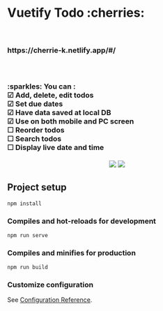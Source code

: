 <h1> Vuetify Todo :cherries:  </h1>
<br>
 <h3>https://cherrie-k.netlify.app/#/ <h3>
<br>
<br>
:sparkles: You can :
<br>
&#9745; Add, delete, edit todos  <br>
&#9745; Set due dates <br>
&#9745; Have data saved at local DB <br>
&#9745; Use on both mobile and PC screen <br>
&#9744; Reorder todos <br>
&#9744; Search todos <br>
&#9744; Display live date and time<br>
<br>
<center>
<img src="https://img.shields.io/badge/Vue.js-4FC08D?style=flat&logo=Vue.js&logoColor=white"/>
<img src="https://img.shields.io/badge/Vuetify-1867C0?style=flat&logo=Vuetify&logoColor=white"/>
</center>

## Project setup

```
npm install
```

### Compiles and hot-reloads for development

```
npm run serve
```

### Compiles and minifies for production

```
npm run build
```

### Customize configuration

See [Configuration Reference](https://cli.vuejs.org/config/).
